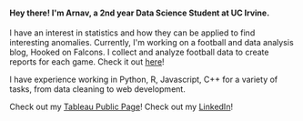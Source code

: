 #### Hey there! I'm Arnav, a 2nd year Data Science Student at UC Irvine.

I have an interest in statistics and how they can be applied to find interesting anomalies.
Currently, I'm working on a football and data analysis blog, Hooked on Falcons. I collect and analyze football data to create reports for each game. Check it out [here](https://github.com/arnavk377/hookedonfalcons)!

I have experience working in Python, R, Javascript, C++ for a variety of tasks, from data cleaning to web development.

Check out my [Tableau Public Page](https://public.tableau.com/app/profile/arnav.kanekar/vizzes)!
Check out my [LinkedIn](https://www.linkedin.com/in/arnav-kanekar-a108b2279/)!

<!--
**arnavk377/arnavk377** is a ✨ _special_ ✨ repository because its `README.md` (this file) appears on your GitHub profile.

Here are some ideas to get you started:

- 🔭 I’m currently working on ...
- 🌱 I’m currently learning ...
- 👯 I’m looking to collaborate on ...
- 🤔 I’m looking for help with ...
- 💬 Ask me about ...
- 📫 How to reach me: ...
- 😄 Pronouns: ...
- ⚡ Fun fact: ...
-->
